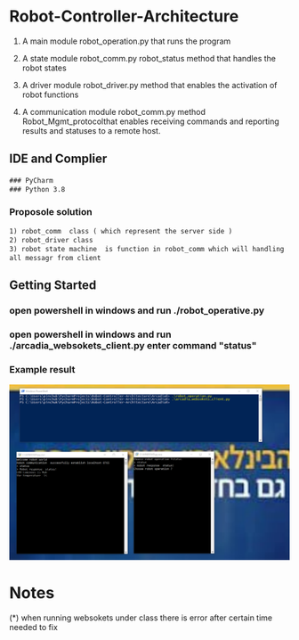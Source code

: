 # Robot-Controller-Architecture
 1) A main module  robot_operation.py that runs the program
 
 2) A state module robot_comm.py robot_status method  that handles the robot states
 
 3) A driver module robot_driver.py method that enables the activation of robot functions
 
 4) A communication module robot_comm.py  method  Robot_Mgmt_protocolthat enables receiving commands and reporting results 
	and statuses to a remote host.

## IDE and Complier
	### PyCharm
	### Python 3.8

		
### Proposole solution
    1) robot_comm  class ( which represent the server side )
    2) robot_driver class
    3) robot state machine  is function in robot_comm which will handling all messagr from client 

## Getting Started
### open powershell in  windows  and run ./robot_operative.py 
### open powershell in  windows  and run ./arcadia_websokets_client.py enter command  "status" 
### Example result 
![](/images/view_wesokets.png)
# Notes
 (*)  when running websokets  under class there is error  after certain time  needed to  fix 

